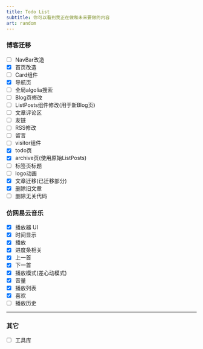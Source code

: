 ```yaml
---
title: Todo List
subtitle: 你可以看到我正在做和未来要做的内容
art: random
---
```


### 博客迁移

- [ ] NavBar改造
- [x] 首页改造
- [ ] Card组件
- [x] 导航页
- [ ] 全局algolia搜索
- [ ] Blog页修改
- [ ] ListPosts组件修改(用于新Blog页)
- [ ] 文章评论区
- [ ] 友链
- [ ] RSS修改
- [ ] 留言
- [ ] visitor组件
- [x] todo页
- [x] archive页(使用原始ListPosts)
- [ ] 标签页标题
- [ ] logo动画
- [x] 文章迁移(已迁移部分)
- [x] 删除旧文章
- [ ] 删除无关代码

### 仿网易云音乐

- [x] 播放器 UI
- [x] 时间显示
- [x] 播放
- [x] 进度条相关
- [x] 上一首
- [x] 下一首
- [x] 播放模式(差心动模式)
- [x] 音量
- [x] 播放列表
- [x] 喜欢
- [ ] 播放历史

---

### 其它

- [ ] 工具库

